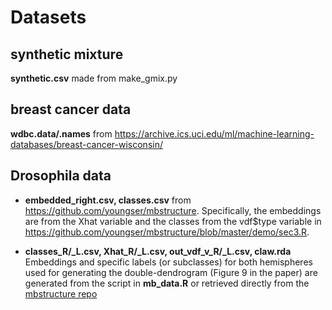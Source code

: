 # Datasets

## synthetic mixture
**synthetic.csv**
made from make_gmix.py

## breast cancer data
**wdbc.data/.names**
from https://archive.ics.uci.edu/ml/machine-learning-databases/breast-cancer-wisconsin/

## Drosophila data
- **embedded_right.csv, classes.csv** 
from https://github.com/youngser/mbstructure. Specifically, the embeddings are from the Xhat variable and the classes from the vdf$type variable in https://github.com/youngser/mbstructure/blob/master/demo/sec3.R.

- **classes_R/_L.csv, Xhat_R/_L.csv, out_vdf_v_R/_L.csv, claw.rda**
Embeddings and specific labels (or subclasses) for both hemispheres used for generating the double-dendrogram (Figure 9 in the paper) are generated from the script in **mb_data.R** or retrieved directly from the [mbstructure repo](https://github.com/youngser/mbstructure/blob/master/data/claw.rda)